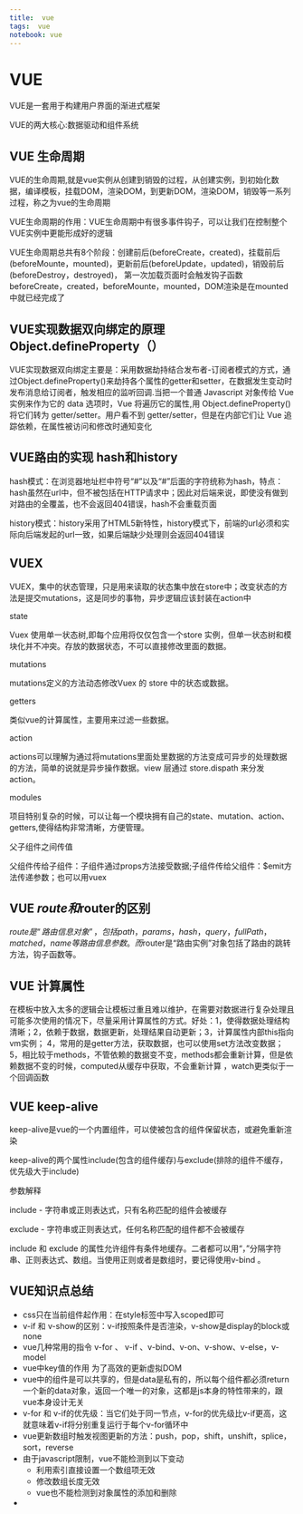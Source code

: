 ```yaml
---
title:  vue
tags:  vue
notebook: vue
---
```

# VUE 
VUE是一套用于构建用户界面的渐进式框架

VUE的两大核心:数据驱动和组件系统

## VUE 生命周期
VUE的生命周期,就是vue实例从创建到销毁的过程，从创建实例，到初始化数据，编译模板，挂载DOM，渲染DOM，到更新DOM，渲染DOM，销毁等一系列过程，称之为vue的生命周期

VUE生命周期的作用：VUE生命周期中有很多事件钩子，可以让我们在控制整个VUE实例中更能形成好的逻辑

VUE生命周期总共有8个阶段：创建前后(beforeCreate，created)，挂载前后(beforeMounte，mounted)，更新前后(beforeUpdate，updated)，销毁前后(beforeDestroy，destroyed)， 第一次加载页面时会触发钩子函数beforeCreate，created，beforeMounte，mounted，DOM渲染是在mounted中就已经完成了

## VUE实现数据双向绑定的原理 Object.defineProperty（）
VUE实现数据双向绑定主要是：采用数据劫持结合发布者-订阅者模式的方式，通过Object.defineProperty()来劫持各个属性的getter和setter，在数据发生变动时发布消息给订阅者，触发相应的监听回调.当把一个普通 Javascript 对象传给 Vue 实例来作为它的 data 选项时，Vue 将遍历它的属性,用 Object.defineProperty() 将它们转为 getter/setter。用户看不到 getter/setter，但是在内部它们让 Vue 追踪依赖，在属性被访问和修改时通知变化

## VUE路由的实现 hash和history
hash模式：在浏览器地址栏中符号“#”以及“#”后面的字符统称为hash，特点：hash虽然在url中，但不被包括在HTTP请求中；因此对后端来说，即使没有做到对路由的全覆盖，也不会返回404错误，hash不会重载页面

history模式：history采用了HTML5新特性，history模式下，前端的url必须和实际向后端发起的url一致，如果后端缺少处理则会返回404错误

## VUEX
VUEX，集中的状态管理，只是用来读取的状态集中放在store中；改变状态的方法是提交mutations，这是同步的事物，异步逻辑应该封装在action中

state

Vuex 使用单一状态树,即每个应用将仅仅包含一个store 实例，但单一状态树和模块化并不冲突。存放的数据状态，不可以直接修改里面的数据。

mutations

mutations定义的方法动态修改Vuex 的 store 中的状态或数据。

getters

类似vue的计算属性，主要用来过滤一些数据。

action 

actions可以理解为通过将mutations里面处里数据的方法变成可异步的处理数据的方法，简单的说就是异步操作数据。view 层通过 store.dispath 来分发 action。

modules

项目特别复杂的时候，可以让每一个模块拥有自己的state、mutation、action、getters,使得结构非常清晰，方便管理。

父子组件之间传值

父组件传给子组件：子组件通过props方法接受数据;子组件传给父组件：$emit方法传递参数；也可以用vuex


## VUE $route和$router的区别
$route是“路由信息对象”，包括path，params，hash，query，fullPath，matched，name等路由信息参数。而$router是“路由实例”对象包括了路由的跳转方法，钩子函数等。

## VUE 计算属性
在模板中放入太多的逻辑会让模板过重且难以维护，在需要对数据进行复杂处理且可能多次使用的情况下，尽量采用计算属性的方式。好处：1，使得数据处理结构清晰；2，依赖于数据，数据更新，处理结果自动更新；3，计算属性内部this指向vm实例； 4，常用的是getter方法，获取数据，也可以使用set方法改变数据； 5，相比较于methods，不管依赖的数据变不变，methods都会重新计算，但是依赖数据不变的时候，computed从缓存中获取，不会重新计算 ，watch更类似于一个回调函数

## VUE keep-alive
keep-alive是vue的一个内置组件，可以使被包含的组件保留状态，或避免重新渲染 

keep-alive的两个属性include(包含的组件缓存)与exclude(排除的组件不缓存，优先级大于include)

参数解释

include - 字符串或正则表达式，只有名称匹配的组件会被缓存

exclude - 字符串或正则表达式，任何名称匹配的组件都不会被缓存

include 和 exclude 的属性允许组件有条件地缓存。二者都可以用“，”分隔字符串、正则表达式、数组。当使用正则或者是数组时，要记得使用v-bind 。

## VUE知识点总结
- css只在当前组件起作用：在style标签中写入scoped即可
- v-if 和 v-show的区别：v-if按照条件是否渲染，v-show是display的block或none
- vue几种常用的指令 v-for 、 v-if 、v-bind、v-on、v-show、v-else，v-model
- vue中key值的作用 为了高效的更新虚拟DOM
- vue中的组件是可以共享的，但是data是私有的，所以每个组件都必须return一个新的data对象，返回一个唯一的对象，这都是js本身的特性带来的，跟vue本身设计无关
- v-for 和 v-if的优先级：当它们处于同一节点，v-for的优先级比v-if更高，这就意味着v-if将分别重复运行于每个v-for循环中
- vue更新数组时触发视图更新的方法：push，pop，shift，unshift，splice，sort，reverse
- 由于javascript限制，vue不能检测到以下变动
   - 利用索引直接设置一个数组项无效
   - 修改数组长度无效
   - vue也不能检测到对象属性的添加和删除
- 
